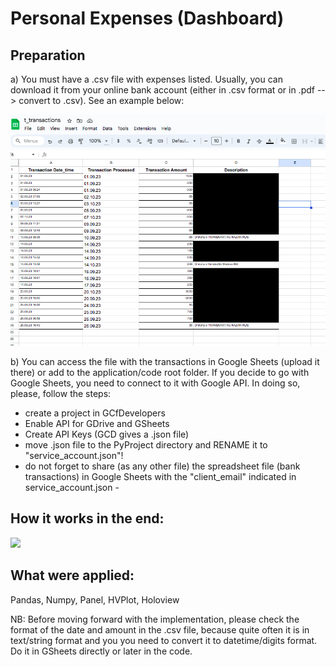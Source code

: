 # Personal Expenses (Dashboard)

## Preparation
a) You must have a .csv file with expenses listed. Usually, you can download it from your online bank account (either in .csv format or in .pdf --> convert to .csv). See an example below:

![](transactions_sample.png)

b) You can access the file with the transactions in Google Sheets (upload it there) or add to the application/code root folder. If you decide to go with Google Sheets, you need to connect to it with Google API. 
In doing so, please, follow the steps:
- create a project in GCfDevelopers
- Enable API for GDrive and GSheets
- Create API Keys (GCD gives a .json file)
- move .json file to the PyProject directory and RENAME it to  "service_account.json"!
- do not forget to share (as any other file) the spreadsheet file (bank transactions) in Google Sheets with the "client_email" indicated in service_account.json -

## How it works in the end:

![](dashboard.gif)

## What were applied: 
Pandas, Numpy, Panel, HVPlot, Holoview

NB: Before moving forward with the implementation, please check the format of the date and amount in the .csv file, because quite often it is in text/string format and you you need to convert it to datetime/digits format. Do it in GSheets directly or later in the code. 

